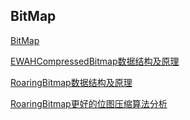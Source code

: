 ## BitMap

[BitMap](https://zhuanlan.zhihu.com/p/54783053)

[EWAHCompressedBitmap数据结构及原理](https://blog.csdn.net/yizishou/article/details/78365791)

[RoaringBitmap数据结构及原理](https://blog.csdn.net/yizishou/article/details/78342499)

[RoaringBitmap更好的位图压缩算法分析](https://blog.csdn.net/sxpujs/article/details/84740223)